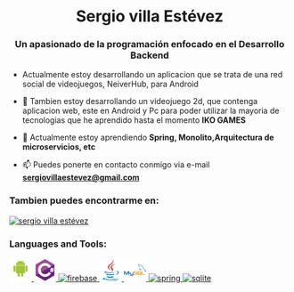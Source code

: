 <h1 align="center"> Sergio villa Estévez</h1>
<h3 align="center">Un apasionado de la programación enfocado en el Desarrollo Backend</h3>

- Actualmente estoy desarrollando un aplicacion que se trata de una red social de videojuegos, NeiverHub, para Android

- 🔭 Tambien estoy desarrollando un videojuego 2d, que contenga aplicacion web, este en Android y Pc para poder utilizar la mayoria de tecnologias que he aprendido hasta el momento **IKO GAMES**

- 🌱 Actualmente estoy aprendiendo **Spring, Monolito,Arquitectura de microservicios, etc**

- 📫 Puedes ponerte en contacto conmigo via e-mail **sergiovillaestevez@gmail.com**
<h3>Tambien puedes encontrarme en: </h3> 
<p align="left">
<a href="https://linkedin.com/in/sergio villa estévez" target="blank"><img align="center" src="https://raw.githubusercontent.com/rahuldkjain/github-profile-readme-generator/master/src/images/icons/Social/linked-in-alt.svg" alt="sergio villa estévez" height="30" width="40" /></a>
</p>

<h3 align="left">Languages and Tools:</h3>
<p align="left"> <a href="https://developer.android.com" target="_blank" rel="noreferrer"> <img src="https://raw.githubusercontent.com/devicons/devicon/master/icons/android/android-original-wordmark.svg" alt="android" width="40" height="40"/> </a> <a href="https://www.w3schools.com/cs/" target="_blank" rel="noreferrer"> <img src="https://raw.githubusercontent.com/devicons/devicon/master/icons/csharp/csharp-original.svg" alt="csharp" width="40" height="40"/> </a> <a href="https://firebase.google.com/" target="_blank" rel="noreferrer"> <img src="https://www.vectorlogo.zone/logos/firebase/firebase-icon.svg" alt="firebase" width="40" height="40"/> </a> <a href="https://www.java.com" target="_blank" rel="noreferrer"> <img src="https://raw.githubusercontent.com/devicons/devicon/master/icons/java/java-original.svg" alt="java" width="40" height="40"/> </a> <a href="https://www.mysql.com/" target="_blank" rel="noreferrer"> <img src="https://raw.githubusercontent.com/devicons/devicon/master/icons/mysql/mysql-original-wordmark.svg" alt="mysql" width="40" height="40"/> </a> <a href="https://spring.io/" target="_blank" rel="noreferrer"> <img src="https://www.vectorlogo.zone/logos/springio/springio-icon.svg" alt="spring" width="40" height="40"/> </a> <a href="https://www.sqlite.org/" target="_blank" rel="noreferrer"> <img src="https://www.vectorlogo.zone/logos/sqlite/sqlite-icon.svg" alt="sqlite" width="40" height="40"/> </a> </p>
